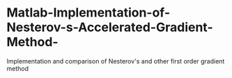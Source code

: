 # Matlab-Implementation-of-Nesterov-s-Accelerated-Gradient-Method-
Implementation and comparison of Nesterov's and other first order gradient method
